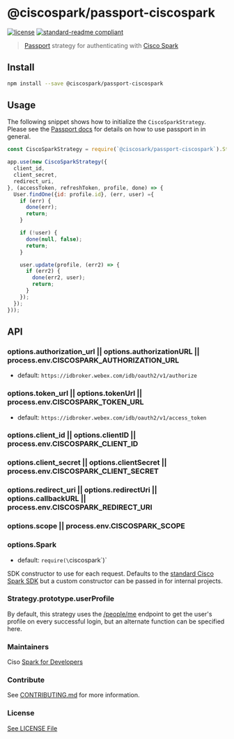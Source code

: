 # @ciscospark/passport-ciscospark

[![license](https://img.shields.io/github/license/mashape/apistatus.svg)](LICENSE)
[![standard-readme compliant](https://img.shields.io/badge/readme%20style-standard-brightgreen.svg?style=flat-square)](https://github.com/RichardLitt/standard-readme)

> [Passport](http://passportjs.org/) strategy for authenticating with [Cisco Spark](https://developer.ciscospark.com)

## Install

```bash
npm install --save @ciscospark/passport-ciscospark
```

## Usage

The following snippet shows how to initialize the `CiscoSparkStrategy`. Please see the [Passport docs](http://passportjs.com) for details on how to use passport in in general.

```javascript
const CiscoSparkStrategy = require(`@ciscosark/passport-ciscospark`).Strategy;

app.use(new CiscoSparkStrategy({
  client_id,
  client_secret,
  redirect_uri,
}, (accessToken, refreshToken, profile, done) => {
  User.findOne({id: profile.id}, (err, user) ={
    if (err) {
      done(err);
      return;
    }

    if (!user) {
      done(null, false);
      return;
    }

    user.update(profile, (err2) => {
      if (err2) {
        done(err2, user);
        return;
      }
    });
  });
}));
```

## API

### options.authorization_url || options.authorizationURL || process.env.CISCOSPARK_AUTHORIZATION_URL
- default: `https://idbroker.webex.com/idb/oauth2/v1/authorize`

### options.token_url || options.tokenUrl || process.env.CISCOSPARK_TOKEN_URL
- default: `https://idbroker.webex.com/idb/oauth2/v1/access_token`

### options.client_id || options.clientID || process.env.CISCOSPARK_CLIENT_ID

### options.client_secret || options.clientSecret || process.env.CISCOSPARK_CLIENT_SECRET

### options.redirect_uri || options.redirectUri || options.callbackURL || process.env.CISCOSPARK_REDIRECT_URI

### options.scope || process.env.CISCOSPARK_SCOPE

### options.Spark
- default: `require(\`ciscospark\`)`

SDK constructor to use for each request. Defaults to the [standard Cisco Spark SDK](https://www.npmjs.com/package/ciscospark) but a custom constructor can be passed in for internal projects.

### Strategy.prototype.userProfile

By default, this strategy uses the [/people/me](https://developer.ciscospark.com/endpoint-people-me-get.html) endpoint to get the user's profile on every successful login, but an alternate function can be specified here.

### Maintainers

Ciso [Spark for Developers](https://developer.ciscospark.com/)

### Contribute

See [CONTRIBUTING.md](CONTRIBUTING.md) for more information.

### License

[See LICENSE File](LICENSE)

